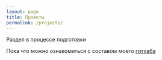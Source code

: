 ```yaml
---
layout: page
title: Проекты
permalink: /projects/
---
```


Раздел в процессе подготовки

Пока что можно ознакомиться с составом моего [гитхаба](https://github.com/gitoqe?tab=repositories)